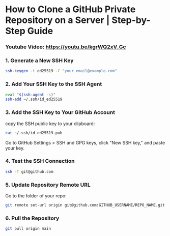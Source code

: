 # How to Clone a GitHub Private Repository on a Server | Step-by-Step Guide

### Youtube Video: https://youtu.be/kgrWQ2xV_Gc


### 1. Generate a New SSH Key
```bash
ssh-keygen -t ed25519 -C "your_email@example.com"
```
### 2. Add Your SSH Key to the SSH Agent
```bash
eval "$(ssh-agent -s)"
ssh-add ~/.ssh/id_ed25519
```
### 3. Add the SSH Key to Your GitHub Account
copy the SSH public key to your clipboard:
```bash
cat ~/.ssh/id_ed25519.pub
```

Go to GitHub Settings > SSH and GPG keys, click "New SSH key," and paste your key.

### 4. Test the SSH Connection
```bash
ssh -T git@github.com
```

### 5. Update Repository Remote URL
Go to the folder of your repo:
```bash
git remote set-url origin git@github.com:GITHUB_USERNAME/REPO_NAME.git
```

### 6. Pull the Repository
```bash
git pull origin main
```




